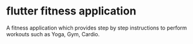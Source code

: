 # flutter fitness application

A fitness application which provides step by step instructions to perform workouts such as Yoga, Gym, Cardio.
